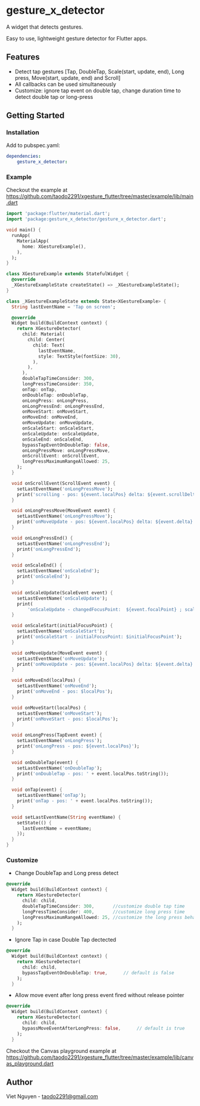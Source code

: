 # gesture_x_detector

A widget that detects gestures.

Easy to use, lightweight gesture detector for Flutter apps.

## Features

-   Detect tap gestures [Tap, DoubleTap, Scale(start, update, end), Long press, Move(start, update, end) and Scroll]
-   All callbacks can be used simultaneously
-   Customize: ignore tap event on double tap, change duration time to detect double tap or long-press

## Getting Started

### Installation

Add to pubspec.yaml:

```yaml
dependencies:
    gesture_x_detector:
```

### Example

Checkout the example at https://github.com/taodo2291/xgesture_flutter/tree/master/example/lib/main.dart

```dart
import 'package:flutter/material.dart';
import 'package:gesture_x_detector/gesture_x_detector.dart';

void main() {
  runApp(
    MaterialApp(
      home: XGestureExample(),
    ),
  );
}

class XGestureExample extends StatefulWidget {
  @override
  _XGestureExampleState createState() => _XGestureExampleState();
}

class _XGestureExampleState extends State<XGestureExample> {
  String lastEventName = 'Tap on screen';

  @override
  Widget build(BuildContext context) {
    return XGestureDetector(
      child: Material(
        child: Center(
          child: Text(
            lastEventName,
            style: TextStyle(fontSize: 30),
          ),
        ),
      ),
      doubleTapTimeConsider: 300,
      longPressTimeConsider: 350,
      onTap: onTap,
      onDoubleTap: onDoubleTap,
      onLongPress: onLongPress,
      onLongPressEnd: onLongPressEnd,
      onMoveStart: onMoveStart,
      onMoveEnd: onMoveEnd,
      onMoveUpdate: onMoveUpdate,
      onScaleStart: onScaleStart,
      onScaleUpdate: onScaleUpdate,
      onScaleEnd: onScaleEnd,
      bypassTapEventOnDoubleTap: false,
      onLongPressMove: onLongPressMove,
      onScrollEvent: onScrollEvent,
      longPressMaximumRangeAllowed: 25,
    );
  }

  void onScrollEvent(ScrollEvent event) {
    setLastEventName('onLongPressMove');
    print('scrolling - pos: ${event.localPos} delta: ${event.scrollDelta}');
  }

  void onLongPressMove(MoveEvent event) {
    setLastEventName('onLongPressMove');
    print('onMoveUpdate - pos: ${event.localPos} delta: ${event.delta}');
  }

  void onLongPressEnd() {
    setLastEventName('onLongPressEnd');
    print('onLongPressEnd');
  }

  void onScaleEnd() {
    setLastEventName('onScaleEnd');
    print('onScaleEnd');
  }

  void onScaleUpdate(ScaleEvent event) {
    setLastEventName('onScaleUpdate');
    print(
        'onScaleUpdate - changedFocusPoint:  ${event.focalPoint} ; scale: ${event.scale} ;Rotation: ${event.rotationAngle}');
  }

  void onScaleStart(initialFocusPoint) {
    setLastEventName('onScaleStart');
    print('onScaleStart - initialFocusPoint: $initialFocusPoint');
  }

  void onMoveUpdate(MoveEvent event) {
    setLastEventName('onMoveUpdate');
    print('onMoveUpdate - pos: ${event.localPos} delta: ${event.delta}');
  }

  void onMoveEnd(localPos) {
    setLastEventName('onMoveEnd');
    print('onMoveEnd - pos: $localPos');
  }

  void onMoveStart(localPos) {
    setLastEventName('onMoveStart');
    print('onMoveStart - pos: $localPos');
  }

  void onLongPress(TapEvent event) {
    setLastEventName('onLongPress');
    print('onLongPress - pos: ${event.localPos}');
  }

  void onDoubleTap(event) {
    setLastEventName('onDoubleTap');
    print('onDoubleTap - pos: ' + event.localPos.toString());
  }

  void onTap(event) {
    setLastEventName('onTap');
    print('onTap - pos: ' + event.localPos.toString());
  }

  void setLastEventName(String eventName) {
    setState(() {
      lastEventName = eventName;
    });
  }
}

```

### Customize

-   Change DoubleTap and Long press detect

```dart
@override
  Widget build(BuildContext context) {
    return XGestureDetector(
      child: child,
      doubleTapTimeConsider: 300,       //customize double tap time
      longPressTimeConsider: 400,       //customize long press time
      longPressMaximumRangeAllowed: 25, //customize the long press behavior, the touch can be move a some pixels (25 is the distanceSquare, that mean we allow move 5 pixels)
    );
  }
```

-   Ignore Tap in case Double Tap dectected

```dart
@override
  Widget build(BuildContext context) {
    return XGestureDetector(
      child: child,
      bypassTapEventOnDoubleTap: true,      // default is false
    );
  }
```

-   Allow move event after long press event fired without release pointer

```dart
@override
  Widget build(BuildContext context) {
    return XGestureDetector(
      child: child,
      bypassMoveEventAfterLongPress: false,      // default is true
    );
  }
```

Checkout the Canvas playground example at https://github.com/taodo2291/xgesture_flutter/tree/master/example/lib/canvas_playground.dart


## Author
Viet Nguyen - taodo2291@gmail.com